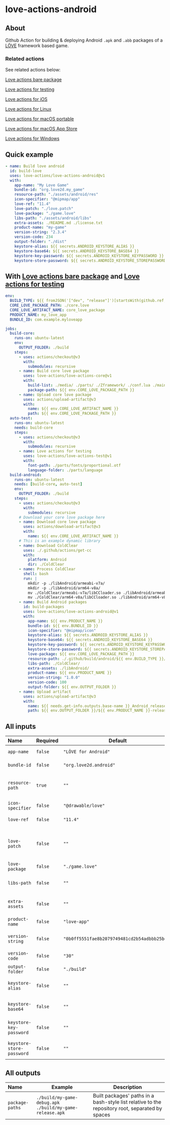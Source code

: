 # love-actions-android

## About

Github Action for building & deploying Android `.apk` and `.abb` packages of a [LÖVE](https://love2d.org/) framework based game.

### Related actions

See related actions below:

[Love actions bare package](https://github.com/marketplace/actions/love-actions-bare-package)

[Love actions for testing](https://github.com/marketplace/actions/love-actions-for-testing)

[Love actions for iOS](https://github.com/marketplace/actions/love-actions-for-ios)

[Love actions for Linux](https://github.com/marketplace/actions/love-actions-for-linux)

[Love actions for macOS portable](https://github.com/marketplace/actions/love-actions-for-macos-portable)

[Love actions for macOS App Store](https://github.com/marketplace/actions/love-actions-for-macos-app-store)

[Love actions for Windows](https://github.com/marketplace/actions/love-actions-for-windows)

## Quick example

```yaml
- name: Build love android
  id: build-love
  uses: love-actions/love-actions-android@v1
  with:
    app-name: "My Love Game"
    bundle-id: "org.love2d.my_game"
    resource-path: "./assets/android/res"
    icon-specifier: "@mipmap/app"
    love-ref: "11.4"
    love-patch: "./love.patch"
    love-package: "./game.love"
    libs-path: "./assets/android/libs"
    extra-assets: ./README.md ./license.txt
    product-name: "my-game"
    version-string: "2.3.4"
    version-code: 234
    output-folder: "./dist"
    keystore-alias: ${{ secrets.ANDROID_KEYSTORE_ALIAS }}
    keystore-base64: ${{ secrets.ANDROID_KEYSTORE_BASE64 }}
    keystore-key-password: ${{ secrets.ANDROID_KEYSTORE_KEYPASSWORD }}
    keystore-store-password: ${{ secrets.ANDROID_KEYSTORE_STOREPASSWORD }}
```

## With [Love actions bare package](https://github.com/marketplace/actions/love-actions-bare-package) and [Love actions for testing](https://github.com/marketplace/actions/love-actions-for-testing)

```yml
env:
  BUILD_TYPE: ${{ fromJSON('["dev", "release"]')[startsWith(github.ref, 'refs/tags/v')] }}
  CORE_LOVE_PACKAGE_PATH: ./core.love
  CORE_LOVE_ARTIFACT_NAME: core_love_package
  PRODUCT_NAME: my_love_app
  BUNDLE_ID: com.example.myloveapp

jobs:
  build-core:
    runs-on: ubuntu-latest
    env:
      OUTPUT_FOLDER: ./build
    steps:
      - uses: actions/checkout@v3
        with:
          submodules: recursive
      - name: Build core love package
        uses: love-actions/love-actions-core@v1
        with:
          build-list: ./media/ ./parts/ ./Zframework/ ./conf.lua ./main.lua ./version.lua
          package-path: ${{ env.CORE_LOVE_PACKAGE_PATH }}
      - name: Upload core love package
        uses: actions/upload-artifact@v3
        with:
          name: ${{ env.CORE_LOVE_ARTIFACT_NAME }}
          path: ${{ env.CORE_LOVE_PACKAGE_PATH }}
  auto-test:
    runs-on: ubuntu-latest
    needs: build-core
    steps:
      - uses: actions/checkout@v3
        with:
          submodules: recursive
      - name: Love actions for testing
        uses: love-actions/love-actions-test@v1
        with:
          font-path: ./parts/fonts/proportional.otf
          language-folder: ./parts/language
  build-android:
    runs-on: ubuntu-latest
    needs: [build-core, auto-test]
    env:
      OUTPUT_FOLDER: ./build
    steps:
      - uses: actions/checkout@v3
        with:
          submodules: recursive
      # Download your core love package here
      - name: Download core love package
        uses: actions/download-artifact@v3
        with:
          name: ${{ env.CORE_LOVE_ARTIFACT_NAME }}
      # This is an example dynamic library
      - name: Download ColdClear
        uses: ./.github/actions/get-cc
        with:
          platform: Android
          dir: ./ColdClear
      - name: Process ColdClear
        shell: bash
        run: |
          mkdir -p ./libAndroid/armeabi-v7a/
          mkdir -p ./libAndroid/arm64-v8a/
          mv ./ColdClear/armeabi-v7a/libCCloader.so ./libAndroid/armeabi-v7a/
          mv ./ColdClear/arm64-v8a/libCCloader.so ./libAndroid/arm64-v8a/
      - name: Build Android packages
        id: build-packages
        uses: love-actions/love-actions-android@v1
        with:
          app-name: ${{ env.PRODUCT_NAME }}
          bundle-id: ${{ env.BUNDLE_ID }}
          icon-specifier: "@mipmap/icon"
          keystore-alias: ${{ secrets.ANDROID_KEYSTORE_ALIAS }}
          keystore-base64: ${{ secrets.ANDROID_KEYSTORE_BASE64 }}
          keystore-key-password: ${{ secrets.ANDROID_KEYSTORE_KEYPASSWORD }}
          keystore-store-password: ${{ secrets.ANDROID_KEYSTORE_STOREPASSWORD }}
          love-package: ${{ env.CORE_LOVE_PACKAGE_PATH }}
          resource-path: ./.github/build/android/${{ env.BUILD_TYPE }}/res
          libs-path: ./ColdClear/
          extra-assets: ./libAndroid/
          product-name: ${{ env.PRODUCT_NAME }}
          version-string: "1.0.0"
          version-code: 100
          output-folder: ${{ env.OUTPUT_FOLDER }}
      - name: Upload artifact
        uses: actions/upload-artifact@v3
        with:
          name: ${{ needs.get-info.outputs.base-name }}_Android_release
          path: ${{ env.OUTPUT_FOLDER }}/${{ env.PRODUCT_NAME }}-release.apk
```

## All inputs

| Name                        | Required  | Default                                        | Description                                                                                                                                                |
| :-------------------------- | --------- | ---------------------------------------------- | ---------------------------------------------------------------------------------------------------------------------------------------------------------- |
| `app-name`                | `false` | `"LÖVE for Android"`                        | App display name. Used in `app/src/main/AndroidManifest.xml`                                                                                             |
| `bundle-id`               | `false` | `"org.love2d.android"`                       | App bundle id. Used in `app/build.gradle`                                                                                                                |
| `resource-path`           | `true`  | `""`                                         | Path to the android resources folder. Would copy all contents to `app/src/main/res` excluding top folder                                                 |
| `icon-specifier`          | `false` | `"@drawable/love"`                           | App icon specifier. Used in `app/src/main/AndroidManifest.xml`                                                                                           |
| `love-ref`                | `false` | `"11.4"`                                     | `love-android` git ref. Could be commit hash, tags or branch name                                                                                        |
| `love-patch`              | `false` | `""`                                         | Git patch file path for the `love-android` repo. The patch must start from `love-ref`. You can use `git diff -p <tag1> <tag2>` to get the patch file |
| `love-package`            | `false` | `"./game.love"`                              | `.love` game package file path                                                                                                                           |
| `libs-path`               | `false` | `""`                                         | Path to the JNI libraries folder. Would copy all contents to `app/libs` excluding top folder                                                             |
| `extra-assets`            | `false` | `""`                                         | List of folder & file paths to be added to `app/src/embed/assets/`. Separated by spaces                                                                  |
| `product-name`            | `false` | `"love-app"`                                 | Base name of the package. Used to rename products                                                                                                          |
| `version-string`          | `false` | `"0b0ff5551fae8b2079749481cd2b54adbbb25bd9"` | App version string no more than 3 numbers. Used in `app/build.gradle`                                                                                    |
| `version-code`            | `false` | `"30"`                                       | Numeric app version code . Used in `app/build.gradle`                                                                                                    |
| `output-folder`           | `false` | `"./build"`                                  | Built packages output folder                                                                                                                               |
| `keystore-alias`          | `false` | `""`                                         | Signing keystore's alias. Won't build release packages if not specified                                                                                    |
| `keystore-base64`         | `false` | `""`                                         | Signing keystore's content in `base64` string. Won't build release packages if not specified                                                             |
| `keystore-key-password`   | `false` | `""`                                         | Signing keystore's key password. Won't build release packages if not specified                                                                             |
| `keystore-store-password` | `false` | `""`                                         | Signing keystore's store password. Won't build release packages if not specified                                                                           |

## All outputs

| Name              | Example                                                   | Description                                                                                     |
| :---------------- | --------------------------------------------------------- | ----------------------------------------------------------------------------------------------- |
| `package-paths` | `./build/my-game-debug.apk ./build/my-game-release.apk` | Built packages' paths in a bash-style list relative to the repository root, separated by spaces |
